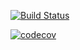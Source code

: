 [![Build Status](https://app.travis-ci.com/charlieh205/cs107test.svg?branch=main)](https://app.travis-ci.com/charlieh205/cs107test)

[![codecov](https://codecov.io/gh/charlieh205/cs107test/branch/master/graph/badge.svg?token=VDIDN6H2A2)](https://codecov.io/gh/charlieh205/cs107test)
